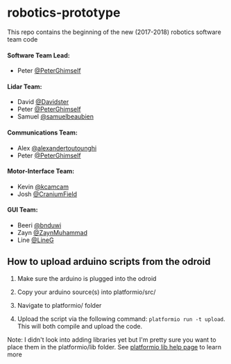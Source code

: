 # robotics-prototype
This repo contains the beginning of the new (2017-2018) robotics software team code

#### Software Team Lead:
- Peter [@PeterGhimself](https://github.com/PeterGhimself)

#### Lidar Team:
- David [@Davidster](https://github.com/Davidster)
- Peter [@PeterGhimself](https://github.com/PeterGhimself)
- Samuel [@samuelbeaubien](https://github.com/samuelbeaubien)

#### Communications Team:
- Alex [@alexandertoutounghi](https://github.com/alexandertoutounghi)
- Peter [@PeterGhimself](https://github.com/PeterGhimself)

#### Motor-Interface Team:
- Kevin [@kcamcam](https://github.com/kcamcam)
- Josh [@CraniumField](https://github.com/CraniumField)

#### GUI Team:
- Beeri [@bnduwi](https://github.com/bnduwi)
- Zayn [@ZaynMuhammad](https://github.com/ZaynMuhammad)
- Line [@LineG](https://github.com/LineG)

## How to upload arduino scripts from the odroid

1. Make sure the arduino is plugged into the odroid

2. Copy your arduino source(s) into platformio/src/

3. Navigate to platformio/ folder

4. Upload the script via the following command: `platformio run -t upload`. This will both compile and upload the code.

Note: I didn't look into adding libraries yet but I'm pretty sure you want to place them in the platformio/lib folder. See [platformio lib help page](http://docs.platformio.org/en/latest/userguide/lib/index.html) to learn more
